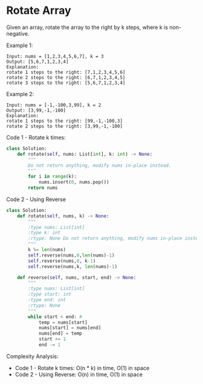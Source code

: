# Rotate Array
Given an array, rotate the array to the right by k steps, where k is non-negative.

Example 1:

```
Input: nums = [1,2,3,4,5,6,7], k = 3
Output: [5,6,7,1,2,3,4]
Explanation:
rotate 1 steps to the right: [7,1,2,3,4,5,6]
rotate 2 steps to the right: [6,7,1,2,3,4,5]
rotate 3 steps to the right: [5,6,7,1,2,3,4]
```

Example 2:

```
Input: nums = [-1,-100,3,99], k = 2
Output: [3,99,-1,-100]
Explanation: 
rotate 1 steps to the right: [99,-1,-100,3]
rotate 2 steps to the right: [3,99,-1,-100]
```

Code 1 - Rotate k times:

```python
class Solution:
    def rotate(self, nums: List[int], k: int) -> None:
        """
        Do not return anything, modify nums in-place instead.
        """
        for i in range(k):
            nums.insert(0, nums.pop())
        return nums

```

Code 2 - Using Reverse
```python
class Solution:
    def rotate(self, nums, k) -> None:
        """
        :type nums: List[int]
        :type k: int
        :rtype: None Do not return anything, modify nums in-place instead.
        """
        k %= len(nums)
        self.reverse(nums,0,len(nums)-1)
        self.reverse(nums,0, k-1)
        self.reverse(nums,k, len(nums)-1)

    def reverse(self, nums, start, end) -> None:
        """
        :type nums: List[int]
        :type start: int
        :type end: int
        :rtype: None
        """
        while start < end: #
            temp = nums[start]
            nums[start] = nums[end]
            nums[end] = temp 
            start += 1
            end -= 1
```


Complexity Analysis:
- Code 1 - Rotate k times: O(n * k) in time, O(1) in space
- Code 2 - Using Reverse: O(n) in time, O(1) in space
